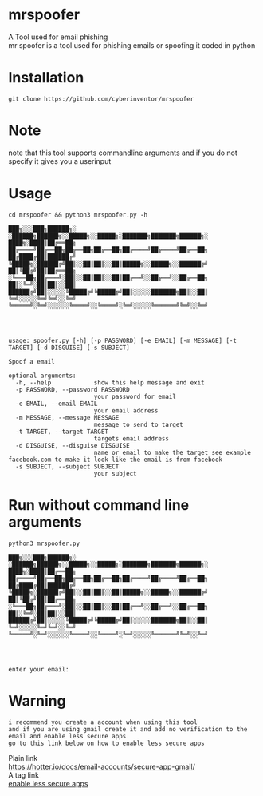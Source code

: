 # mrspoofer
A Tool used for email phishing<br>
mr spoofer is a tool used for phishing emails or spoofing it
coded in python
# Installation
```
git clone https://github.com/cyberinventor/mrspoofer
```
# Note
note that this tool supports commandline arguments and if you do not specify it gives you a userinput
# Usage
```
cd mrspoofer && python3 mrspoofer.py -h

███╗░░░███╗██████╗░  ░██████╗██████╗░░█████╗░░█████╗░███████╗███████╗██████╗░
████╗░████║██╔══██╗  ██╔════╝██╔══██╗██╔══██╗██╔══██╗██╔════╝██╔════╝██╔══██╗
██╔████╔██║██████╔╝  ╚█████╗░██████╔╝██║░░██║██║░░██║█████╗░░█████╗░░██████╔╝
██║╚██╔╝██║██╔══██╗  ░╚═══██╗██╔═══╝░██║░░██║██║░░██║██╔══╝░░██╔══╝░░██╔══██╗
██║░╚═╝░██║██║░░██║  ██████╔╝██║░░░░░╚█████╔╝╚█████╔╝██║░░░░░███████╗██║░░██║
╚═╝░░░░░╚═╝╚═╝░░╚═╝  ╚═════╝░╚═╝░░░░░░╚════╝░░╚════╝░╚═╝░░░░░╚══════╝╚═╝░░╚═╝




usage: spoofer.py [-h] [-p PASSWORD] [-e EMAIL] [-m MESSAGE] [-t TARGET] [-d DISGUISE] [-s SUBJECT]

Spoof a email

optional arguments:
  -h, --help            show this help message and exit
  -p PASSWORD, --password PASSWORD
                        your password for email
  -e EMAIL, --email EMAIL
                        your email address
  -m MESSAGE, --message MESSAGE
                        message to send to target
  -t TARGET, --target TARGET
                        targets email address
  -d DISGUISE, --disguise DISGUISE
                        name or email to make the target see example facebook.com to make it look like the email is from facebook
  -s SUBJECT, --subject SUBJECT
                        your subject
```
# Run without command line arguments
```
python3 mrspoofer.py

███╗░░░███╗██████╗░  ░██████╗██████╗░░█████╗░░█████╗░███████╗███████╗██████╗░
████╗░████║██╔══██╗  ██╔════╝██╔══██╗██╔══██╗██╔══██╗██╔════╝██╔════╝██╔══██╗
██╔████╔██║██████╔╝  ╚█████╗░██████╔╝██║░░██║██║░░██║█████╗░░█████╗░░██████╔╝
██║╚██╔╝██║██╔══██╗  ░╚═══██╗██╔═══╝░██║░░██║██║░░██║██╔══╝░░██╔══╝░░██╔══██╗
██║░╚═╝░██║██║░░██║  ██████╔╝██║░░░░░╚█████╔╝╚█████╔╝██║░░░░░███████╗██║░░██║
╚═╝░░░░░╚═╝╚═╝░░╚═╝  ╚═════╝░╚═╝░░░░░░╚════╝░░╚════╝░╚═╝░░░░░╚══════╝╚═╝░░╚═╝




enter your email:
```
# Warning
```
i recommend you create a account when using this tool
and if you are using gmail create it and add no verification to the email and enable less secure apps
go to this link below on how to enable less secure apps
```
Plain link<br>
https://hotter.io/docs/email-accounts/secure-app-gmail/
<br>
A tag link<br>
<a href=https://hotter.io/docs/email-accounts/secure-app-gmail/>enable less secure apps</a>
